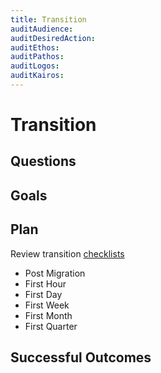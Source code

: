 ```yaml
---
title: Transition
auditAudience:
auditDesiredAction:
auditEthos:
auditPathos:
auditLogos:
auditKairos:
---
```


# Transition

## Questions

## Goals

## Plan

Review transition [checklists](./transition-checklists.md)

- Post Migration
- First Hour
- First Day
- First Week
- First Month
- First Quarter

## Successful Outcomes
